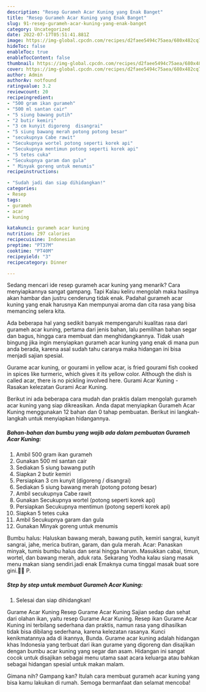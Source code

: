 ```yaml
---
description: "Resep Gurameh Acar Kuning yang Enak Banget"
title: "Resep Gurameh Acar Kuning yang Enak Banget"
slug: 91-resep-gurameh-acar-kuning-yang-enak-banget
category: Uncategorized
date: 2022-07-17T05:51:41.881Z
image: https://img-global.cpcdn.com/recipes/d2faee5494c75aea/680x482cq70/gurameh-acar-kuning-foto-resep-utama.jpg
hideToc: false
enableToc: true
enableTocContent: false
thumbnail: https://img-global.cpcdn.com/recipes/d2faee5494c75aea/680x482cq70/gurameh-acar-kuning-foto-resep-utama.jpg
cover: https://img-global.cpcdn.com/recipes/d2faee5494c75aea/680x482cq70/gurameh-acar-kuning-foto-resep-utama.jpg
author: Admin
authorAv: notfound
ratingvalue: 3.2
reviewcount: 20
recipeingredient:
- "500 gram ikan gurameh"
- "500 ml santan cair"
- "5 siung bawang putih"
- "2 butir kemiri"
- "3 cm kunyit digoreng  disangrai"
- "5 siung bawang merah potong potong besar"
- "secukupnya Cabe rawit"
- "Secukupnya wortel potong seperti korek api"
- "Secukupnya mentimun potong seperti korek api"
- "5 tetes cuka"
- "Secukupnya garam dan gula"
- " Minyak goreng untuk menumis"
recipeinstructions:

- "Sudah jadi dan siap dihidangkan!"
categories:
- Resep
tags:
- gurameh
- acar
- kuning

katakunci: gurameh acar kuning 
nutrition: 297 calories
recipecuisine: Indonesian
preptime: "PT37M"
cooktime: "PT40M"
recipeyield: "3"
recipecategory: Dinner

---
```



Sedang mencari ide resep gurameh acar kuning yang menarik? Cara menyiapkannya sangat gampang. Tapi Kalau keliru mengolah maka hasilnya akan hambar dan justru cenderung tidak enak. Padahal gurameh acar kuning yang enak harusnya Kan mempunyai aroma dan cita rasa yang bisa memancing selera kita.


Ada beberapa hal yang sedikit banyak mempengaruhi kualitas rasa dari gurameh acar kuning, pertama dari jenis bahan, lalu pemilihan bahan segar dan bagus, hingga cara membuat dan menghidangkannya. Tidak usah bingung jika ingin menyiapkan gurameh acar kuning yang enak di mana pun anda berada, karena asal sudah tahu caranya maka hidangan ini bisa menjadi sajian spesial.

Gurame acar kuning, or gourami in yellow acar, is fried gourami fish cooked in spices like turmeric, which gives it its yellow color. Although the dish is called acar, there is no pickling involved here. Gurami Acar Kuning - Rasakan kelezatan Gurami Acar Kuning.


Berikut ini ada beberapa cara mudah dan praktis dalam mengolah gurameh acar kuning yang siap dikreasikan. Anda dapat menyiapkan Gurameh Acar Kuning menggunakan 12 bahan dan 0 tahap pembuatan. Berikut ini langkah-langkah untuk menyiapkan hidangannya.

<!--inarticleads1-->

##### Bahan-bahan dan bumbu yang wajib ada dalam pembuatan Gurameh Acar Kuning:

1. Ambil 500 gram ikan gurameh
1. Gunakan 500 ml santan cair
1. Sediakan 5 siung bawang putih
1. Siapkan 2 butir kemiri
1. Persiapkan 3 cm kunyit (digoreng / disangrai)
1. Sediakan 5 siung bawang merah (potong potong besar)
1. Ambil secukupnya Cabe rawit
1. Gunakan Secukupnya wortel (potong seperti korek api)
1. Persiapkan Secukupnya mentimun (potong seperti korek api)
1. Siapkan 5 tetes cuka
1. Ambil Secukupnya garam dan gula
1. Gunakan  Minyak goreng untuk menumis


Bumbu halus: Haluskan bawang merah, bawang putih, kemiri sangrai, kunyit sangrai, jahe, merica butiran, garam, dan gula merah. Acar: Panaskan minyak, tumis bumbu halus dan serai hingga harum. Masukkan cabai, timun, wortel, dan bawang merah, aduk rata. Sekarang Yodha kalau siang masak menu makan siang sendiri.jadi enak Emaknya cuma tinggal masak buat sore gini.🤣🤣 P. 

<!--inarticleads2-->

##### Step by step untuk membuat Gurameh Acar Kuning:


1. Selesai dan siap dihidangkan!

Gurame Acar Kuning Resep Gurame Acar Kuning Sajian sedap dan sehat dari olahan ikan, yaitu resep Gurame Acar Kuning. Resep ikan Gurame Acar Kuning ini terbilang sederhana dan praktis, namun rasa yang dihasilkan tidak bisa dibilang sederhana, karena kelezatan rasanya. Kunci kenikmatannya ada di ikannya, Bunda. Gurame acar kuning adalah hidangan khas Indonesia yang terbuat dari ikan gurame yang digoreng dan disajikan dengan bumbu acar kuning yang segar dan asam. Hidangan ini sangat cocok untuk disajikan sebagai menu utama saat acara keluarga atau bahkan sebagai hidangan spesial untuk makan malam. 

Gimana nih? Gampang kan? Itulah cara membuat gurameh acar kuning yang bisa kamu lakukan di rumah. Semoga bermanfaat dan selamat mencoba!
